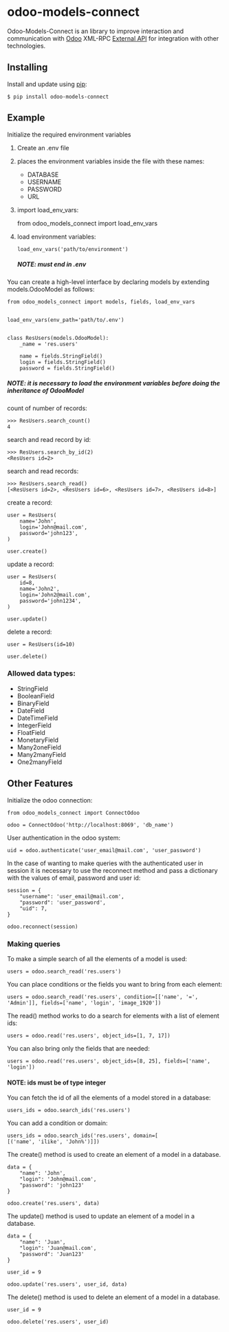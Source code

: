 # odoo-models-connect

Odoo-Models-Connect is an library to improve interaction and communication with [Odoo](https://www.odoo.com/) XML-RPC [External API](https://www.odoo.com/documentation/15.0/webservices/odoo.html) for integration with other technologies.

## Installing

Install and update using [pip](https://pypi.org/project/odoo-models-connect/):

```
$ pip install odoo-models-connect
```

## Example

Initialize the required environment variables

1. Create an .env file
2. places the environment variables inside the file with these names:

   - DATABASE
   - USERNAME
   - PASSWORD
   - URL

3. import load_env_vars:

   from odoo_models_connect import load_env_vars

4. load environment variables:

   ```
   load_env_vars('path/to/environment')
   ```

   ##### NOTE: must end in .env

You can create a high-level interface by declaring models by extending models.OdooModel as follows:

```
from odoo_models_connect import models, fields, load_env_vars


load_env_vars(env_path='path/to/.env')


class ResUsers(models.OdooModel):
    _name = 'res.users'

    name = fields.StringField()
    login = fields.StringField()
    password = fields.StringField()
```

##### NOTE: it is necessary to load the environment variables before doing the inheritance of OdooModel

count of number of records:

```
>>> ResUsers.search_count()
4
```

search and read record by id:

```
>>> ResUsers.search_by_id(2)
<ResUsers id=2>
```

search and read records:

```
>>> ResUsers.search_read()
[<ResUsers id=2>, <ResUsers id=6>, <ResUsers id=7>, <ResUsers id=8>]
```

create a record:

```
user = ResUsers(
    name='John',
    login='John@mail.com',
    password='john123',
)

user.create()
```

update a record:

```
user = ResUsers(
    id=8,
    name='John2',
    login='John2@mail.com',
    password='john1234',
)

user.update()
```

delete a record:

```
user = ResUsers(id=10)

user.delete()
```

### Allowed data types:

- StringField
- BooleanField
- BinaryField
- DateField
- DateTimeField
- IntegerField
- FloatField
- MonetaryField
- Many2oneField
- Many2manyField
- One2manyField

##

## Other Features

Initialize the odoo connection:

```
from odoo_models_connect import ConnectOdoo

odoo = ConnectOdoo('http://localhost:8069', 'db_name')
```

User authentication in the odoo system:

```
uid = odoo.authenticate('user_email@mail.com', 'user_password')
```

In the case of wanting to make queries with the authenticated user in session it is necessary to use the reconnect method and pass a dictionary with the values of email, password and user id:

```
session = {
    "username": 'user_email@mail.com',
    "password": 'user_password',
    "uid": 7,
}

odoo.reconnect(session)
```

### Making queries

To make a simple search of all the elements of a model is used:

```
users = odoo.search_read('res.users')
```

You can place conditions or the fields you want to bring from each element:

```
users = odoo.search_read('res.users', condition=[['name', '=', 'Admin']], fields=['name', 'login', 'image_1920'])
```

The read() method works to do a search for elements with a list of element ids:

```
users = odoo.read('res.users', object_ids=[1, 7, 17])
```

You can also bring only the fields that are needed:

```
users = odoo.read('res.users', object_ids=[8, 25], fields=['name', 'login'])
```

#### NOTE: ids must be of type integer

You can fetch the id of all the elements of a model stored in a database:

```
users_ids = odoo.search_ids('res.users')
```

You can add a condition or domain:

```
users_ids = odoo.search_ids('res.users', domain=[
[('name', 'ilike', 'John%')]])
```

The create() method is used to create an element of a model in a database.

```
data = {
    "name": 'John',
    "login": 'John@mail.com',
    "password": 'john123'
}

odoo.create('res.users', data)
```

The update() method is used to update an element of a model in a database.

```
data = {
    "name": 'Juan',
    "login": 'Juan@mail.com',
    "password": 'Juan123'
}

user_id = 9

odoo.update('res.users', user_id, data)
```

The delete() method is used to delete an element of a model in a database.

```
user_id = 9

odoo.delete('res.users', user_id)
```
